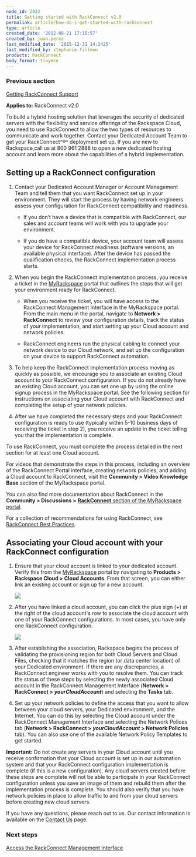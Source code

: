 ```yaml
---
node_id: 2022
title: Getting started with RackConnect v2.0
permalink: article/how-do-i-get-started-with-rackconnect
type: article
created_date: '2012-08-21 17:15:57'
created_by: juan.perez
last_modified_date: '2015-12-31 14:2425'
last_modified_by: stephanie.fillmon
products: RackConnect
body_format: tinymce
---
```


### Previous section

[Getting RackConnect
Support](https://www.rackspace.com/knowledge_center/article/getting-rackconnect-support)

**Applies to:** RackConnect v2.0

To build a hybrid hosting solution that leverages the security of
dedicated servers with the flexibility and service offerings of the
Rackspace Cloud, you need to use RackConnect to allow the two types of
resources to communicate and work together. Contact your Dedicated
Account Team to get your RackConnect^&reg;^ deployment set up. If you are
new to Rackspace,call us at 800 961 2888 to open a new dedicated hosting
account and learn more about the capabilities of a hybrid
implementation.

Setting up a RackConnect configuration
--------------------------------------

1.  Contact your Dedicated Account Manager or Account Management Team
    and tell them that you want RackConnect set up in your environment.
    They will start the process by having network engineers assess your
    configuration for RackConnect compatibility and readiness.

    -   If you don&rsquo;t have a device that is compatible with RackConnect,
        our sales and account teams will work with you to upgrade your
        environment.

    -   If you do have a compatible device, your account team will
        assess your device for RackConnect readiness (software versions,
        an available physical interface). After the device has passed
        the qualification checks, the RackConnect implementation process
        starts.

2.  When you begin the RackConnect implementation process, you receive a
    ticket in the [MyRackspace](https://my.rackspace.com/) portal that
    outlines the steps that will get your environment ready for
    RackConnect.

    -   When you receive the ticket, you will have access to the
        RackConnect Management Interface in the MyRackspace portal. From
        the main menu in the portal, navigate to **Network \>
        RackConnect** to review your configuration details, track the
        status of your implementation, and start setting up your Cloud
        account and network policies.

    -   RackConnect engineers run the physical cabling to connect your
        network device to our Cloud network, and set up the
        configuration on your device to support RackConnect automation.

3.  To help keep the RackConnect implementation process moving as
    quickly as possible, we encourage you to associate an existing Cloud
    account to your RackConnect configuration. If you do not already
    have an existing Cloud account, you can set one up by using the
    online signup process in the MyRackspace portal. See the following
    section for instructions on associating your Cloud account with
    RackConnect and completing the setup of your network policies.

4.  After we have completed the necessary steps and your RackConnect
    configuration is ready to use (typically within 5-10 business days
    of receiving the ticket in step 2), you receive an update in the
    ticket telling you that the implementation is complete.

To use RackConnect, you must complete the process detailed in the next
section for at least one Cloud account.

For videos that demonstrate the steps in this process, including an
overview of the RackConnect Portal interface, creating network policies,
and adding a Cloud account to RackConnect, visit the **Community \>
Video Knowledge Base** section of the MyRackspace portal.

You can also find more documentation about RackConnect in the
**Community \> Discussions \>** [**RackConnect** section of the
MyRackspace portal](http://my.rackspace.com/csx/community/rackconnect).

For a collection of recommendations for using RackConnect, see
[RackConnect Best
Practices](http://www.rackspace.com/knowledge_center/article/rackconnect-best-practices).

Associating your Cloud account with your RackConnect configuration
------------------------------------------------------------------

1.  Ensure that your cloud account is linked to your dedicated account.
    Verify this from the
    [MyRackspace](https://my.rackspace.com/portal/cloudAccount/list)
    portal by navigating to **Products \> Rackspace Cloud \> Cloud
    Accounts**. From that screen, you can either link an existing
    account or sign up for a new account.

    [![](/knowledge_center/sites/default/files/field/image/MyRack_Link_Cloud_Account.png)](/knowledge_center/sites/default/files/field/image/MyRack_Link_Cloud_Account.png)

2.  After you have linked a cloud account, you can click the plus sign
    (+) at the right of the cloud account's row to associate the cloud
    account with one of your RackConnect configurations. In most cases,
    you have only one RackConnect configuration.

    [![](/knowledge_center/sites/default/files/field/image/MyRack_Associate_with_RC.png)](/knowledge_center/sites/default/files/field/image/MyRack_Associate_with_RC.png)

3.  After establishing the association, Rackspace begins the process of
    validating the provisioning region for both Cloud Servers and Cloud
    Files, checking that it matches the region (or data center location)
    of your Dedicated environment. If there are any discrepancies, a
    RackConnect engineer works with you to resolve them. You can track
    the status of these steps by selecting the newly associated Cloud
    account in the RackConnect Management Interface (**Network \>
    RackConnect \> *yourCloudAccount***) and selecting the **Tasks**
    tab.

4.  Set up your network policies to define the access that you want to
    allow between your cloud servers, your Dedicated environment, and
    the Internet. You can do this by selecting the Cloud account under
    the RackConnect Management Interface and selecting the Network
    Polices tab (**Network \> RackConnect \> *yourCloudAccount* \>
    Network Policies** tab). You can also use one of the available
    Network Policy Templates to get started.

**Important:** Do not create any servers in your Cloud account until you
receive confirmation that your Cloud account is set up in our automation
system and that your RackConnect configuration implementation is
complete (if this is a new configuration). Any cloud servers created
before these steps are complete will not be able to participate in your
RackConnect configuration unless you save an image of them and rebuild
them after the implementation process is complete. You should also
verify that you have network policies in place to allow traffic to and
from your cloud servers before creating new cloud servers.

If you have any questions, please reach out to us. Our contact
information is available on the [Contact
Us](http://www.rackspace.com/knowledge_center/support) page.

### Next steps

[Access the RackConnect Management
Interface](https://www.rackspace.com/knowledge_center/article/access-the-rackconnect-management-interface)

